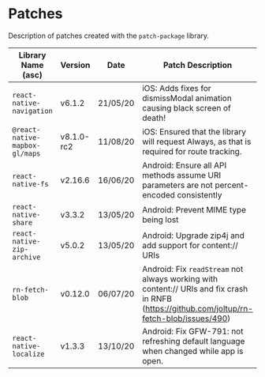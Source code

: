 # Patches

Description of patches created with the `patch-package` library.

| Library Name (asc)             | Version | Date     | Patch Description                                                                          |
| ------------------------------ | ------- | -------- | ------------------------------------------------------------------------------------------ |
| `react-native-navigation`      | v6.1.2  | 21/05/20 | iOS: Adds fixes for dismissModal animation causing black screen of death!                  |
| `@react-native-mapbox-gl/maps` | v8.1.0-rc2  | 11/08/20 | iOS: Ensured that the library will request Always, as that is required for route tracking. |
| `react-native-fs`              | v2.16.6  | 16/06/20 | Android: Ensure all API methods assume URI parameters are not percent-encoded consistently |                           
| `react-native-share`           | v3.3.2  | 13/05/20 | Android: Prevent MIME type being lost                                                      |
| `react-native-zip-archive`     | v5.0.2  | 13/05/20 | Android: Upgrade zip4j and add support for content:// URIs                                 |
| `rn-fetch-blob`                | v0.12.0 | 06/07/20 | Android: Fix `readStream` not always working with content:// URIs and fix crash in RNFB (https://github.com/joltup/rn-fetch-blob/issues/490)            |
| `react-native-localize`        | v1.3.3  | 13/10/20 | Android: Fix GFW-791: not refreshing default language when changed while app is open.      |
